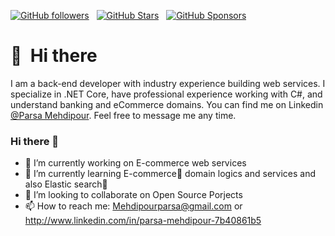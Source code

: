 [![GitHub followers](https://img.shields.io/github/followers/ParsaMehdipour?logo=GitHub&style=for-the-badge)](https://github.com/ParsaMehdipour) &nbsp; [![GitHub Stars](https://img.shields.io/github/stars/ParsaMehdipour?logo=github&style=for-the-badge)](https://github.com/ParsaMehdipour) &nbsp; [![GitHub Sponsors](https://img.shields.io/github/sponsors/ParsaMehdipour?color=BF4B8A&logo=githubsponsors&style=for-the-badge&label=Sponsor%20on%20Github)](https://github.com/sponsors/ParsaMehdipour)

# 👋 &nbsp;Hi there

I am a back-end developer with industry experience building web services. I specialize in .NET Core, have professional experience working with C#, and understand banking and eCommerce domains. You can find me on Linkedin [@Parsa Mehdipour]([https://twitter.com/sudo_overflow](http://www.linkedin.com/in/parsa-mehdipour-7b40861b5)). Feel free to message me any time.

### Hi there 👋
 
- 🔭 I’m currently working on E-commerce web services
- 🌱 I’m currently learning E-commerce🛒 domain logics and services and also Elastic search🚀
- 👯 I’m looking to collaborate on Open Source Porjects
- 📫 How to reach me: Mehdipourparsa@gmail.com or http://www.linkedin.com/in/parsa-mehdipour-7b40861b5



<!--
**ParsaMehdipour/ParsaMehdipour** is a ✨ _special_ ✨ repository because its `README.md` (this file) appears on your GitHub profile.

Here are some ideas to get you started:

- 🔭 I’m currently working on ...
- 🌱 I’m currently learning ...
- 👯 I’m looking to collaborate on ...
- 🤔 I’m looking for help with ...
- 💬 Ask me about ...
- 📫 How to reach me: ...
- 😄 Pronouns: ...
- ⚡ Fun fact: ...
-->
